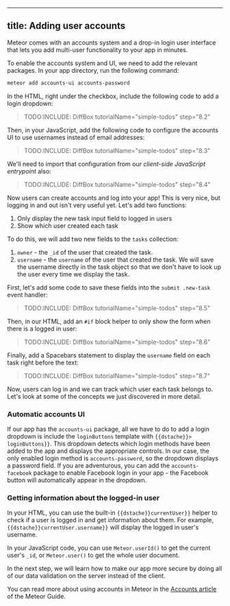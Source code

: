 
---
title: Adding user accounts
---

Meteor comes with an accounts system and a drop-in login user interface that lets you add multi-user functionality to your app in minutes.

To enable the accounts system and UI, we need to add the relevant packages. In your app directory, run the following command:

```bash
meteor add accounts-ui accounts-password
```

In the HTML, right under the checkbox, include the following code to add a login dropdown:

> TODO:INCLUDE: DiffBox tutorialName="simple-todos" step="8.2"

Then, in your JavaScript, add the following code to configure the accounts UI to use usernames instead of email addresses:

> TODO:INCLUDE: DiffBox tutorialName="simple-todos" step="8.3"

We'll need to import that configuration from our *client-side JavaScript entrypoint* also:

> TODO:INCLUDE: DiffBox tutorialName="simple-todos" step="8.4"

Now users can create accounts and log into your app! This is very nice, but logging in and out isn't very useful yet. Let's add two functions:

1. Only display the new task input field to logged in users
2. Show which user created each task

To do this, we will add two new fields to the `tasks` collection:

1. `owner` - the `_id` of the user that created the task.
2. `username` - the `username` of the user that created the task. We will save the username directly in the task object so that we don't have to look up the user every time we display the task.

First, let's add some code to save these fields into the `submit .new-task` event handler:

> TODO:INCLUDE: DiffBox tutorialName="simple-todos" step="8.5"

Then, in our HTML, add an `#if` block helper to only show the form when there is a logged in user:

> TODO:INCLUDE: DiffBox tutorialName="simple-todos" step="8.6"

Finally, add a Spacebars statement to display the `username` field on each task right before the text:

> TODO:INCLUDE: DiffBox tutorialName="simple-todos" step="8.7"

Now, users can log in and we can track which user each task belongs to. Let's look at some of the concepts we just discovered in more detail.

### Automatic accounts UI

If our app has the `accounts-ui` package, all we have to do to add a login dropdown is include the `loginButtons` template with `{{dstache}}> loginButtons}}`. This dropdown detects which login methods have been added to the app and displays the appropriate controls. In our case, the only enabled login method is `accounts-password`, so the dropdown displays a password field. If you are adventurous, you can add the `accounts-facebook` package to enable Facebook login in your app - the Facebook button will automatically appear in the dropdown.

### Getting information about the logged-in user

In your HTML, you can use the built-in `{{dstache}}currentUser}}` helper to check if a user is logged in and get information about them. For example, `{{dstache}}currentUser.username}}` will display the logged in user's username.

In your JavaScript code, you can use `Meteor.userId()` to get the current user's `_id`, or `Meteor.user()` to get the whole user document.

In the next step, we will learn how to make our app more secure by doing all of our data validation on the server instead of the client.

You can read more about using accounts in Meteor in the [Accounts article](http://guide.meteor.com/accounts.html) of the Meteor Guide.

